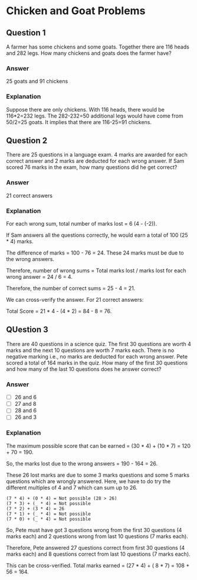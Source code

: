 # Chicken and Goat Problems

## Question 1

A farmer has some chickens and some goats. Together there are 116 heads and 282 legs. How many chickens and goats does the farmer have?

### Answer

25 goats and 91 chickens

### Explanation

Suppose there are only chickens. With 116 heads, there would be 116*2=232 legs. The 282-232=50 additional legs would have come from 50/2=25 goats. It implies that there are 116-25=91 chickens.

## Question 2

There are 25 questions in a language exam. 4 marks are awarded for each correct answer and 2 marks are deducted for each wrong answer. If Sam scored 76 marks in the exam, how many questions did he get correct?
### Answer

21 correct answers

### Explanation

For each wrong sum, total number of marks lost = 6 (4 - (-2)).

If Sam answers all the questions correctly, he would earn a total of 100 (25 * 4) marks.

The difference of marks = 100 - 76 = 24. These 24 marks must be due to the wrong answers.

Therefore, number of wrong sums = Total marks lost / marks lost for each wrong answer = 24 / 6 = 4.

Therefore, the number of correct sums = 25 - 4 = 21.

We can cross-verify the answer. For 21 correct answers:

Total Score = 21 * 4 - (4 * 2) = 84 - 8 = 76.

## QUestion 3

There are 40 questions in a science quiz. The first 30 questions are worth 4 marks and the next 10 questions are worth 7 marks each. There is no negative marking i.e., no marks are deducted for each wrong answer. Pete scored a total of 164 marks in the quiz. How many of the first 30 questions and how many of the last 10 questions does he answer correct?

### Answer

- [ ] 26 and 6
- [ ] 27 and 8
- [ ] 28 and 6
- [ ] 26 and 3

### Explanation

The maximum possible score that can be earned = (30 * 4) + (10 * 7) = 120 + 70 = 190.

So, the marks lost due to the wrong answers = 190 - 164 = 26.

These 26 lost marks are due to some 3 marks questions and some 5 marks questions which are wrongly answered. Here, we have to do try the different multiples of 4 and 7 which can sum up to 26.

```
(7 * 4) + (0 * 4) = Not possible (28 > 26)
(7 * 3) + (_ * 4) = Not possible
(7 * 2) + (3 * 4) = 26
(7 * 1) + (_ * 4) = Not possible
(7 * 0) + (_ * 4) = Not possible
```

So, Pete must have got 3 questions wrong from the first 30 questions (4 marks each) and 2 questions wrong from last 10 questions (7 marks each).

Therefore, Pete answered 27 questions correct from first 30 questions (4 marks each) and 8 questions correct from last 10 questions (7 marks each).

This can be cross-verified. Total marks earned = (27 * 4) + ( 8 * 7) = 108 + 56 = 164.

